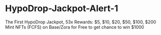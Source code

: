 # HypoDrop-Jackpot-Alert-1
The First HypoDrop Jackpot, 53x Rewards: $5, $10, $20, $50, $100, $200  Mint NFTs (FCFS) on Base/Zora for Free to get chance to win $1000
